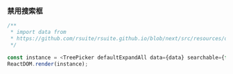 ### 禁用搜索框

<!--start-code-->

```js
/**
 * import data from
 * https://github.com/rsuite/rsuite.github.io/blob/next/src/resources/data/city.js
 */

const instance = <TreePicker defaultExpandAll data={data} searchable={false} />;
ReactDOM.render(instance);
```

<!--end-code-->
